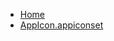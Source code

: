 <!-- docs/_sidebar.md -->
- [Home](/)
- [AppIcon.appiconset](devassistDocs/Tutorials/CameraAndGalleryTutorial/CameraAndGalleryTutorial/Assets.xcassets/AppIcon.appiconset/)